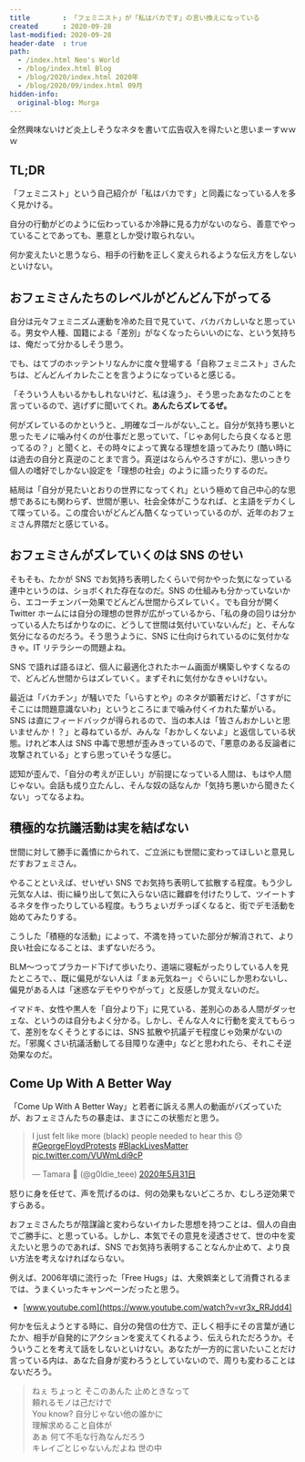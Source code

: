 ```yaml
---
title        : 「フェミニスト」が「私はバカです」の言い換えになっている
created      : 2020-09-28
last-modified: 2020-09-28
header-date  : true
path:
  - /index.html Neo's World
  - /blog/index.html Blog
  - /blog/2020/index.html 2020年
  - /blog/2020/09/index.html 09月
hidden-info:
  original-blog: Murga
---
```


全然興味ないけど炎上しそうなネタを書いて広告収入を得たいと思いまーすｗｗｗ

## TL;DR

「フェミニスト」という自己紹介が「私はバカです」と同義になっている人を多く見かける。

自分の行動がどのように伝わっているか冷静に見る力がないのなら、善意でやっていることであっても、悪意としか受け取られない。

何か変えたいと思うなら、相手の行動を正しく変えられるような伝え方をしないといけない。

## おフェミさんたちのレベルがどんどん下がってる

自分は元々フェミニズム運動を冷めた目で見ていて、バカバカしいなと思っている。男女や人種、国籍による「差別」がなくなったらいいのにな、という気持ちは、俺だって分かるしそう思う。

でも、はてブのホッテントリなんかに度々登場する「自称フェミニスト」さんたちは、どんどんイカレたことを言うようになっていると感じる。

「そういう人もいるかもしれないけど、私は違う」、そう思ったあなたのことを言っているので、逃げずに聞いてくれ。__あんたらズレてるぜ。__

何がズレているのかというと、_明確なゴールがない_こと。自分が気持ち悪いと思ったモノに噛み付くのが仕事だと思っていて、「じゃあ何したら良くなると思ってるの？」と聞くと、その時々によって異なる理想を語ってみたり (酷い時には過去の自分と真逆のことまで言う。真逆はならんやろさすがに)、思いっきり個人の嗜好でしかない設定を「理想の社会」のように語ったりするのだ。

結局は「自分が見たいとおりの世界になってくれ」という極めて自己中心的な思想であるにも関わらず、世間が悪い、社会全体がこうなれば、と主語をデカくして喋っている。この度合いがどんどん酷くなっていっているのが、近年のおフェミさん界隈だと感じている。

## おフェミさんがズレていくのは SNS のせい

そもそも、たかが SNS でお気持ち表明したくらいで何かやった気になっている連中というのは、ショボくれた存在なのだ。SNS の仕組みも分かっていないから、エコーチェンバー効果でどんどん世間からズレていく。でも自分が開く Twitter ホームには自分の理想の世界が広がっているから、「私の身の回りは分かっている人たちばかりなのに、どうして世間は気付いていないんだ」と、そんな気分になるのだろう。そう思うように、SNS に仕向けられているのに気付かなきゃ。IT リテラシーの問題よね。

SNS で語れば語るほど、個人に最適化されたホーム画面が構築しやすくなるので、どんどん世間からはズレていく。まずそれに気付かなきゃいけない。

最近は「バカチン」が騒いでた「いらすとや」のネタが顕著だけど、「さすがにそこには問題意識ないわ」というところにまで噛み付くイカれた輩がいる。SNS は直にフィードバックが得られるので、当の本人は「皆さんおかしいと思いませんか！？」と尋ねているが、みんな「おかしくないよ」と返信している状態。けれど本人は SNS 中毒で思想が歪みきっているので、「悪意のある反論者に攻撃されている」とすら思っていそうな感じ。

認知が歪んで、「自分の考えが正しい」が前提になっている人間は、もはや人間じゃない。会話も成り立たんし、そんな奴の話なんか「気持ち悪いから聞きたくない」ってなるよね。

## 積極的な抗議活動は実を結ばない

世間に対して勝手に義憤にかられて、ご立派にも世間に変わってほしいと意見しだすおフェミさん。

やることといえば、せいぜい SNS でお気持ち表明して拡散する程度。もう少し元気な人は、街に繰り出して気に入らない店に難癖を付けたりして、ツイートするネタを作ったりしている程度。もうちょいガチっぽくなると、街でデモ活動を始めてみたりする。

こうした「積極的な活動」によって、不満を持っていた部分が解消されて、より良い社会になることは、まずないだろう。

BLM〜つってプラカード下げて歩いたり、道端に寝転がったりしている人を見たところで、、既に偏見がない人は「まぁ元気ねー」ぐらいにしか思わないし、偏見がある人は「迷惑なデモやりやがって」と反感しか覚えないのだ。

イマドキ、女性や黒人を「自分より下」に見ている、差別心のある人間がダッセェな、というのは自分もよく分かる。しかし、そんな人々に行動を変えてもらって、差別をなくそうとするには、SNS 拡散や抗議デモ程度じゃ効果がないのだ。「邪魔くさい抗議活動してる目障りな連中」などと思われたら、それこそ逆効果なのだ。

## Come Up With A Better Way

「Come Up With A Better Way」と若者に訴える黒人の動画がバズっていたが、おフェミさんたちの暴走は、まさにこの状態だと思う。

> I just felt like more (black) people needed to hear this 😞 [#GeorgeFloydProtests](https://twitter.com/hashtag/GeorgeFloydProtests?src=hash&ref_src=twsrc%5Etfw) [#BlackLivesMatter](https://twitter.com/hashtag/BlackLivesMatter?src=hash&ref_src=twsrc%5Etfw) [pic.twitter.com/VUWmLdi9cP](https://t.co/VUWmLdi9cP)
> 
> — Tamara 🤍 (@g0ldie_teee) [2020年5月31日](https://twitter.com/g0ldie_teee/status/1266929382708465665?ref_src=twsrc%5Etfw)

怒りに身を任せて、声を荒げるのは、何の効果もないどころか、むしろ逆効果ですらある。

おフェミさんたちが陰謀論と変わらないイカレた思想を持つことは、個人の自由でご勝手に、と思っている。しかし、本気でその意見を浸透させて、世の中を変えたいと思うのであれば、SNS でお気持ち表明することなんか止めて、より良い方法を考えなければならない。

例えば、2006年頃に流行った「Free Hugs」は、大衆娯楽として消費されるまでは、うまくいったキャンペーンだったと思う。

- [www.youtube.com](https://www.youtube.com/watch?v=vr3x_RRJdd4)

何かを伝えようとする時に、自分の発信の仕方で、正しく相手にその言葉が通じたか、相手が自発的にアクションを変えてくれるよう、伝えられただろうか。そういうことを考えて話をしないといけない。あなたが一方的に言いたいことだけ言っている内は、あなた自身が変わろうとしていないので、周りも変わることはないだろう。

> ねぇ ちょっと そこのあんた 止めときなって  
> 頼れるモノは己だけで  
> You know? 自分じゃない他の誰かに  
> 理解求めること自体が  
> あぁ 何て不毛な行為なんだろう  
> キレイごとじゃないんだよね 世の中
